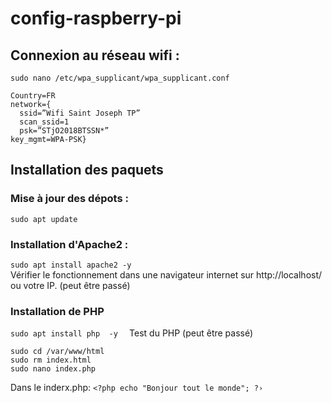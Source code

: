 # config-raspberry-pi
## Connexion au réseau wifi :
```sudo nano /etc/wpa_supplicant/wpa_supplicant.conf```
```
Country=FR 
network={ 
  ssid=”Wifi Saint Joseph TP” 
  scan_ssid=1 
  psk=”STjO2018BTSSN*” 
key_mgmt=WPA-PSK}
```
## Installation des paquets
### Mise à jour des dépots :
```sudo apt update```
### Installation d'Apache2 :
```sudo apt install apache2 -y``` </br>
Vérifier le fonctionnement dans une navigateur internet sur http://localhost/ ou votre IP. (peut être passé)
### Installation de PHP
```sudo apt install php  -y  ```
Test du PHP (peut être passé)
```
sudo cd /var/www/html 
sudo rm index.html
sudo nano index.php
```
Dans le inderx.php:
```<?php echo "Bonjour tout le monde"; ?›  ```
